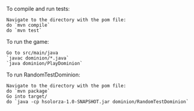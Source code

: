To compile and run tests:

	Navigate to the directory with the pom file:
	do `mvn compile`
	do `mvn test`
To run the game:

	Go to src/main/java
	`javac dominion/*.java`
	`java dominion/PlayDominion`
To run RandomTestDominion:

	Navigate to the directory with the pom file:
	do `mvn package`
	Go into target/
	do `java -cp hsolorza-1.0-SNAPSHOT.jar dominion/RandomTestDominion`


